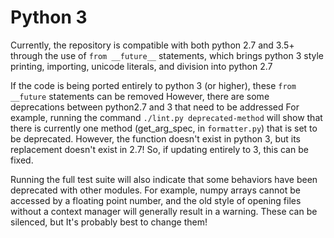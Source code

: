 # Python 3

Currently, the repository is compatible with both python 2.7 and 3.5+ through the use of `from __future__` statements, which brings python 3 style printing, importing, unicode literals, and division into python 2.7
  
If the code is being ported entirely to python 3 (or higher), these `from __future` statements can be removed
However, there are some deprecations between python2.7 and 3 that need to be addressed
For example, running the command `./lint.py deprecated-method` will show that there is currently one method (get_arg_spec, in `formatter.py`) that is set to be deprecated. However, the function doesn't exist in python 3, but its replacement doesn't exist in 2.7! So, if updating entirely to 3, this can be fixed. 
  
Running the full test suite will also indicate that some behaviors have been deprecated with other modules. For example, numpy arrays cannot be accessed by a floating point number, and the old style of opening files without a context manager will generally result in a warning. These can be silenced, but It's probably best to change them!
